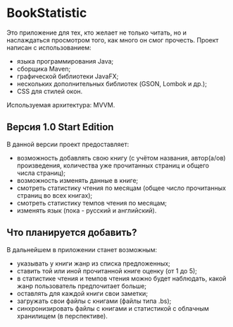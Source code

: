 # BookStatistic
Это приложение для тех, кто желает не только читать, но и наслаждаться просмотром того, как много он смог прочесть.
Проект написан с использованием:
- языка программирования Java;
- сборщика Maven;
- графической библиотеки JavaFX;
- нескольких дополнительных библиотек (GSON, Lombok и др.);
- CSS для стилей окон.

Используемая архитектура: MVVM.

## Версия 1.0 Start Edition
В данной версии проект предоставляет:
- возможность добавлять свою книгу (с учётом названия, автор(а/ов) произведения, количества уже прочитанных страниц и общего числа страниц);
- возможность изменять данные в книге;
- смотреть статистику чтения по месяцам (общее число прочитанных страниц во всех книгах);
- смотреть статистику темпов чтения по месяцам;
- изменять язык (пока - русский и английский).

## Что планируется добавить?
В дальнейшем в приложении станет возможным:
- указывать у книги жанр из списка предложенных;
- ставить той или иной прочитанной книге оценку (от 1 до 5);
- в статистике чтения и темпов чтения можно будет наблюдать, какой жанр пользователь предпочитает больше;
- оставлять для каждой книги свои заметки;
- загружать свои файлы с книгами (файлы типа .bs);
- синхронизировать файлы с книгами и статистикой с облачным хранилищем (в перспективе).
